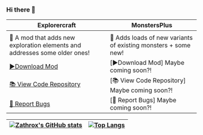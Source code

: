 ### Hi there 👋

| Explorercraft | MonstersPlus |
|-----------|-----------|
|  |  |
| 📖 A mod that adds new exploration elements and addresses some older ones! | 📖 Adds loads of new variants of existing monsters + some new!  |
| [▶️Download Mod](https://www.curseforge.com/minecraft/mc-mods/explorercraft-worldexpansion) | [▶️Download Mod] Maybe coming soon?! |
| [📚 View Code Repository](https://github.com/Zathrox/Explorercraft) | [📚 View Code Repository] Maybe coming soon?! |
| [🐞 Report Bugs](https://github.com/Zathrox/Explorercraft/issues) | [🐞 Report Bugs] Maybe coming soon?! |


| [![Zathrox's GitHub stats](https://github-readme-stats.vercel.app/api?username=Zathrox&theme=tokyonight&hide=stars)](https://github.com/anuraghazra/github-readme-stats) | [![Top Langs](https://github-readme-stats.vercel.app/api/top-langs/?username=Zathrox&theme=tokyonight&layout=compact)](https://github.com/anuraghazra/github-readme-stats) |
|:-----------:|:-----------:|
